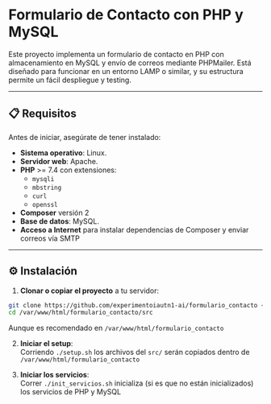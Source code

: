 # Formulario de Contacto con PHP y MySQL

Este proyecto implementa un formulario de contacto en PHP con almacenamiento en MySQL y envío de correos mediante PHPMailer. Está diseñado para funcionar en un entorno LAMP o similar, y su estructura permite un fácil despliegue y testing.

---

## 📋 Requisitos

Antes de iniciar, asegúrate de tener instalado:

- **Sistema operativo**: Linux.
- **Servidor web**: Apache.
- **PHP** >= 7.4 con extensiones:
  - `mysqli`
  - `mbstring`
  - `curl`
  - `openssl`
- **Composer** versión 2
- **Base de datos**: MySQL.  
- **Acceso a Internet** para instalar dependencias de Composer y enviar correos vía SMTP

---

## ⚙️ Instalación

1. **Clonar o copiar el proyecto** a tu servidor:  

```bash
git clone https://github.com/experimentoiautn1-ai/formulario_contacto <donde sea>
cd /var/www/html/formulario_contacto/src
```  
  
Aunque es recomendado en `/var/www/html/formulario_contacto`

2. **Iniciar el setup**:  
Corriendo `./setup.sh` los archivos del `src/` serán copiados dentro de `/var/www/html/formulario_contacto` 

3. **Iniciar los servicios**:  
Correr `./init_servicios.sh` inicializa (si es que no están inicializados) los servicios de PHP y MySQL